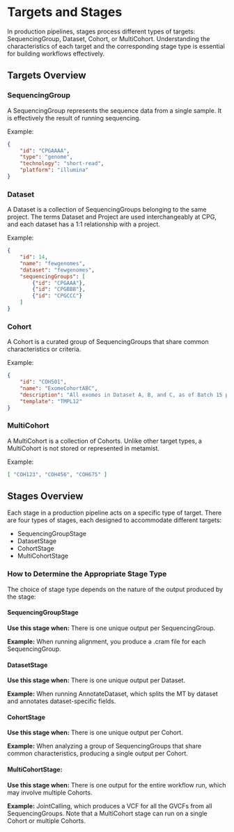 # Targets and Stages

In production pipelines, stages process different types of targets: SequencingGroup, Dataset, Cohort, or MultiCohort. Understanding the characteristics of each target and the corresponding stage type is essential for building workflows effectively.

## Targets Overview

### SequencingGroup

A SequencingGroup represents the sequence data from a single sample. It is effectively the result of running sequencing. 

Example:
```json 
{
    "id": "CPGAAAA",
    "type": "genome",
    "technology": "short-read",
    "platform": "illumina"
}
```

### Dataset

A Dataset is a collection of SequencingGroups belonging to the same project. The terms Dataset and Project are used interchangeably at CPG, and each dataset has a 1:1 relationship with a project.

Example:
```json
{
    "id": 14,
    "name": "fewgenomes",
    "dataset": "fewgenomes",
    "sequencingGroups": [
        {"id": "CPGAAA"},
        {"id": "CPGBBB"},
        {"id": "CPGCCC"}
    ]
}
```

### Cohort

A Cohort is a curated group of SequencingGroups that share common characteristics or criteria.

Example:

```json
{
    "id": "COH501",
    "name": "ExomeCohortABC",
    "description": "All exomes in Dataset A, B, and C, as of Batch 15 processed on 24/08/24",
    "template": "TMPL12"
}
```

### MultiCohort

A MultiCohort is a collection of Cohorts. Unlike other target types, a MultiCohort is not stored or represented in metamist.

Example:

```json
[ "COH123", "COH456", "COH675" ]
```

## Stages Overview

Each stage in a production pipeline acts on a specific type of target. There are four types of stages, each designed to accommodate different targets:

* SequencingGroupStage
* DatasetStage
* CohortStage
* MultiCohortStage

### How to Determine the Appropriate Stage Type

The choice of stage type depends on the nature of the output produced by the stage:

#### SequencingGroupStage

**Use this stage when:** There is one unique output per SequencingGroup.

**Example:** When running alignment, you produce a .cram file for each SequencingGroup.

#### DatasetStage

**Use this stage when:** There is one unique output per Dataset.

**Example:** When running AnnotateDataset, which splits the MT by dataset and annotates dataset-specific fields.

#### CohortStage

**Use this stage when:** There is one unique output per Cohort.

**Example:** When analyzing a group of SequencingGroups that share common characteristics, producing a single output per Cohort.

#### MultiCohortStage:

**Use this stage when:** There is one output for the entire workflow run, which may involve multiple Cohorts.

**Example:** JointCalling, which produces a VCF for all the GVCFs from all SequencingGroups. Note that a MultiCohort stage can run on a single Cohort or multiple Cohorts.

